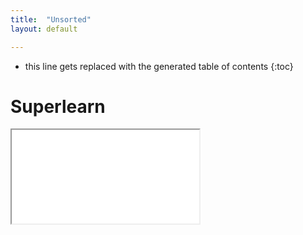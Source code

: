 ```yaml
---
title:  "Unsorted"
layout: default

---
```


* this line gets replaced with the generated table of contents
{:toc}

# Superlearn

<iframe class="autoresize nodisplay superlearn-iframe" src="{{ site.superlearn_url }}/ht/asdf2?deckname=unsorted -- math">
    <p>Your browser does not support iframes.</p>
</iframe>
